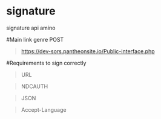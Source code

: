 # signature
signature api amino


#Main link genre POST
>https://dev-sors.pantheonsite.io/Public-interface.php


#Requirements to sign correctly


>URL


>NDCAUTH


>JSON


>Accept-Language
